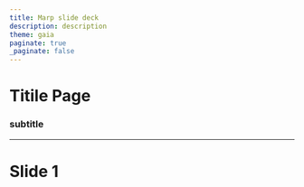 ```yaml
---
title: Marp slide deck
description: description
theme: gaia
paginate: true
_paginate: false
---
```



<!-- _class: lead -->
# Titile Page
### subtitle 


---

# Slide 1


